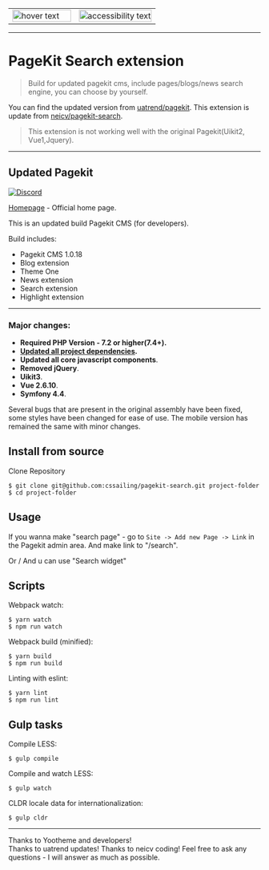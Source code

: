 <table width="100%" cellspacing="0" cellpadding="0" border="0">
  <tr>
    <td width="45%">
      <img src="https://cloud.githubusercontent.com/assets/1716665/14317675/ba034b8c-fc09-11e5-81ed-f10f37d86ea5.png" width="100%" title="hover text">
    </td>
    <td width="55%">
      <img src="http://search.Pagekit.ru/storage/searchscreenshot.jpg" width="100%" alt="accessibility text">
    </td>
  </tr>
</table>

------
# PageKit Search extension
> Build for updated pagekit cms, include pages/blogs/news search engine, you can choose by yourself.

You can find the updated version from [uatrend/pagekit](https://github.com/uatrend/pagekit).
This extension is update from [neicv/pagekit-search](https://github.com/neicv/pagekit-search).
> This extension is not working well with the original Pagekit(Uikit2, Vue1,Jquery).

------
## Updated Pagekit

[![Discord](https://img.shields.io/badge/chat-on%20discord-7289da.svg)](https://discord.gg/e7Kw47E)

[Homepage](http://pagekit.com) - Official home page.

This is an updated build Pagekit CMS (for developers).

Build includes:

- Pagekit CMS 1.0.18
- Blog extension
- Theme One
- News extension
- Search extension
- Highlight extension

------

### Major changes:

- **Required PHP Version - 7.2 or higher(7.4+).**
- **[Updated all project dependencies](https://github.com/uatrend/pagekit/blob/develop/package.json).**
- **Updated all core javascript components**.
- **Removed jQuery**.
- **Uikit3**.
- **Vue 2.6.10**.
- **Symfony 4.4**.

Several bugs that are present in the original assembly have been fixed, some styles have been changed for ease of use. The mobile version has remained the same with minor changes.

## <a name="install"></a>Install from source

Clone Repository

```
$ git clone git@github.com:cssailing/pagekit-search.git project-folder
$ cd project-folder
```

## Usage
If you wanna make "search page" - go to `Site -> Add new Page -> Link` in the Pagekit admin area.
And make link to "/search".

Or / And u can use "Search widget" 

## <a name="scripts"></a>Scripts

Webpack watch:

```
$ yarn watch
$ npm run watch
```

Webpack build (minified):

```
$ yarn build
$ npm run build
```

Linting with eslint:

```
$ yarn lint
$ npm run lint
```

## Gulp tasks

Compile LESS:

```
$ gulp compile
```

Compile and watch LESS:

```
$ gulp watch
```

CLDR locale data for internationalization:

```
$ gulp cldr
```

------

Thanks to Yootheme and developers!  
Thanks to uatrend updates!
Thanks to neicv coding!
Feel free to ask any questions - I will answer as much as possible.